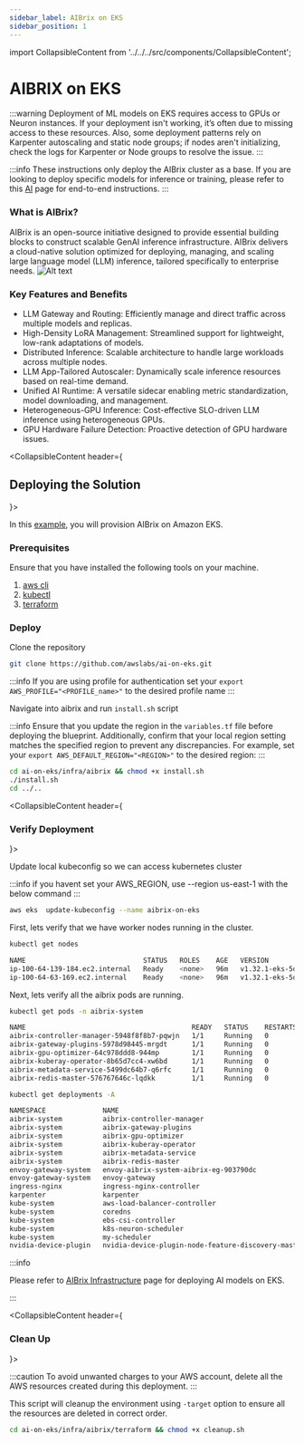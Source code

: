 ```yaml
---
sidebar_label: AIBrix on EKS
sidebar_position: 1
---
```

import CollapsibleContent from '../../../src/components/CollapsibleContent';

# AIBRIX on EKS

:::warning
Deployment of ML models on EKS requires access to GPUs or Neuron instances. If your deployment isn't working, it’s often due to missing access to these resources. Also, some deployment patterns rely on Karpenter autoscaling and static node groups; if nodes aren't initializing, check the logs for Karpenter or Node groups to resolve the issue.
:::

:::info
These instructions only deploy the AIBrix cluster as a base. If you are looking to deploy specific models for inference or training, please refer to this [AI](https://awslabs.github.io/ai-on-eks/docs/blueprints) page for end-to-end instructions.
:::

### What is AIBrix?
AIBrix is an open-source initiative designed to provide essential building blocks to construct scalable GenAI inference infrastructure. AIBrix delivers a cloud-native solution optimized for deploying, managing, and scaling large language model (LLM) inference, tailored specifically to enterprise needs.
![Alt text](https://aibrix.readthedocs.io/latest/_images/aibrix-architecture-v1.jpeg)

### Key Features and Benefits
* LLM Gateway and Routing: Efficiently manage and direct traffic across multiple models and replicas.
* High-Density LoRA Management: Streamlined support for lightweight, low-rank adaptations of models.
* Distributed Inference: Scalable architecture to handle large workloads across multiple nodes.
* LLM App-Tailored Autoscaler: Dynamically scale inference resources based on real-time demand.
* Unified AI Runtime: A versatile sidecar enabling metric standardization, model downloading, and management.
* Heterogeneous-GPU Inference: Cost-effective SLO-driven LLM inference using heterogeneous GPUs.
* GPU Hardware Failure Detection: Proactive detection of GPU hardware issues.


<CollapsibleContent header={<h2><span>Deploying the Solution</span></h2>}>

In this [example](https://github.com/awslabs/ai-on-eks/tree/main/infra/aibrix/terraform), you will provision AIBrix on Amazon EKS.

### Prerequisites

Ensure that you have installed the following tools on your machine.

1. [aws cli](https://docs.aws.amazon.com/cli/latest/userguide/install-cliv2.html)
2. [kubectl](https://Kubernetes.io/docs/tasks/tools/)
3. [terraform](https://learn.hashicorp.com/tutorials/terraform/install-cli)

### Deploy

Clone the repository

```bash
git clone https://github.com/awslabs/ai-on-eks.git
```

:::info
If you are using profile for authentication
set your `export AWS_PROFILE="<PROFILE_name>"` to the desired profile name
:::

Navigate into aibrix and run `install.sh` script

:::info
Ensure that you update the region in the `variables.tf` file before deploying the blueprint.
Additionally, confirm that your local region setting matches the specified region to prevent any discrepancies.
For example, set your `export AWS_DEFAULT_REGION="<REGION>"` to the desired region:
:::


```bash
cd ai-on-eks/infra/aibrix && chmod +x install.sh
./install.sh
cd ../..
```

</CollapsibleContent>

<CollapsibleContent header={<h3><span>Verify Deployment</span></h3>}>

Update local kubeconfig so we can access kubernetes cluster

:::info
if you havent set your AWS_REGION, use --region us-east-1 with the below command
:::

```bash
aws eks  update-kubeconfig --name aibrix-on-eks
```

First, lets verify that we have worker nodes running in the cluster.

```bash
kubectl get nodes
```

```bash
NAME                             STATUS   ROLES    AGE   VERSION
ip-100-64-139-184.ec2.internal   Ready    <none>   96m   v1.32.1-eks-5d632ec
ip-100-64-63-169.ec2.internal    Ready    <none>   96m   v1.32.1-eks-5d632ec
```

Next, lets verify all the aibrix pods are running.

``` bash
kubectl get pods -n aibrix-system
```

```bash
NAME                                         READY   STATUS    RESTARTS   AGE
aibrix-controller-manager-5948f8f8b7-pqwjn   1/1     Running   0          83m
aibrix-gateway-plugins-5978d98445-mrgdt      1/1     Running   0          83m
aibrix-gpu-optimizer-64c978ddd8-944mp        1/1     Running   0          83m
aibrix-kuberay-operator-8b65d7cc4-xw6bd      1/1     Running   0          83m
aibrix-metadata-service-5499dc64b7-q6rfc     1/1     Running   0          83m
aibrix-redis-master-576767646c-lqdkk         1/1     Running   0          83m
```

```bash
kubectl get deployments -A
```

```bash
NAMESPACE              NAME                                                 READY   UP-TO-DATE   AVAILABLE   AGE
aibrix-system          aibrix-controller-manager                            1/1     1            1           11m
aibrix-system          aibrix-gateway-plugins                               1/1     1            1           11m
aibrix-system          aibrix-gpu-optimizer                                 1/1     1            1           11m
aibrix-system          aibrix-kuberay-operator                              1/1     1            1           11m
aibrix-system          aibrix-metadata-service                              1/1     1            1           10m
aibrix-system          aibrix-redis-master                                  1/1     1            1           11m
envoy-gateway-system   envoy-aibrix-system-aibrix-eg-903790dc               1/1     1            1           11m
envoy-gateway-system   envoy-gateway                                        1/1     1            1           12m
ingress-nginx          ingress-nginx-controller                             1/1     1            1           11m
karpenter              karpenter                                            2/2     2            2           99m
kube-system            aws-load-balancer-controller                         2/2     2            2           12m
kube-system            coredns                                              2/2     2            2           102m
kube-system            ebs-csi-controller                                   2/2     2            2           80m
kube-system            k8s-neuron-scheduler                                 1/1     1            1           12m
kube-system            my-scheduler                                         1/1     1            1           12m
nvidia-device-plugin   nvidia-device-plugin-node-feature-discovery-master   1/1     1            1           12m
```

:::info

Please refer to [AIBrix Infrastructure](https://awslabs.github.io/ai-on-eks/docs/blueprints) page for deploying AI models on EKS.

:::

</CollapsibleContent>

<CollapsibleContent header={<h3><span>Clean Up</span></h3>}>

:::caution
To avoid unwanted charges to your AWS account, delete all the AWS resources created during this deployment.
:::

This script will cleanup the environment using `-target` option to ensure all the resources are deleted in correct order.

```bash
cd ai-on-eks/infra/aibrix/terraform && chmod +x cleanup.sh
```

</CollapsibleContent>
